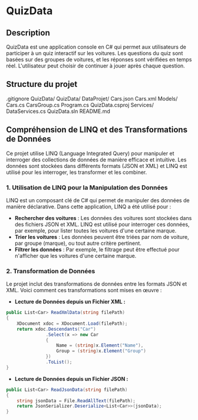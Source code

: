 # QuizData

## Description

QuizData est une application console en C# qui permet aux utilisateurs de participer à un quiz interactif sur les voitures. Les questions du quiz sont basées sur des groupes de voitures, et les réponses sont vérifiées en temps réel. L'utilisateur peut choisir de continuer à jouer après chaque question.

## Structure du projet

.gitignore
QuizData/
    QuizData/
        DataProjet/
            Cars.json
            Cars.xml
        Models/
            Cars.cs
            CarsGroup.cs
        Program.cs
        QuizData.csproj
        Services/
            DataServices.cs
    QuizData.sln
README.md

## Compréhension de LINQ et des Transformations de Données

Ce projet utilise LINQ (Language Integrated Query) pour manipuler et interroger des collections de données de manière efficace et intuitive. Les données sont stockées dans différents formats (JSON et XML) et LINQ est utilisé pour les interroger, les transformer et les combiner.

### 1. Utilisation de LINQ pour la Manipulation des Données

LINQ est un composant clé de C# qui permet de manipuler des données de manière déclarative. Dans cette application, LINQ a été utilisé pour :

- **Rechercher des voitures** : Les données des voitures sont stockées dans des fichiers JSON et XML. LINQ est utilisé pour interroger ces données, par exemple, pour lister toutes les voitures d'une certaine marque.
- **Trier les voitures** : Les données peuvent être triées par nom de voiture, par groupe (marque), ou tout autre critère pertinent.
- **Filtrer les données** : Par exemple, le filtrage peut être effectué pour n'afficher que les voitures d'une certaine marque.

### 2. Transformation de Données

Le projet inclut des transformations de données entre les formats JSON et XML. Voici comment ces transformations sont mises en œuvre :

- **Lecture de Données depuis un Fichier XML :**

```csharp
public List<Car> ReadXmlData(string filePath)
{
    XDocument xdoc = XDocument.Load(filePath);
    return xdoc.Descendants("Car")
               .Select(x => new Car
               {
                   Name = (string)x.Element("Name"),
                   Group = (string)x.Element("Group")
               })
               .ToList();
}
```

- **Lecture de Données depuis un Fichier JSON :**

```csharp
public List<Car> ReadJsonData(string filePath)
{
    string jsonData = File.ReadAllText(filePath);
    return JsonSerializer.Deserialize<List<Car>>(jsonData);
}
```
